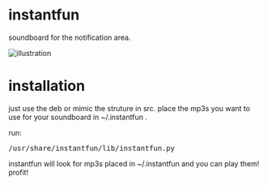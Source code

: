 instantfun
===============

soundboard for the notification area. 

![illustration](http://cloud.github.com/downloads/kinkerl/instantfun/instantfun.jpg)


installation
===============

just use the deb or mimic the struture in src. place the mp3s you want to use for your soundboard in ~/.instantfun .

run:
<pre>
/usr/share/instantfun/lib/instantfun.py
</pre>

instantfun will look for mp3s placed in ~/.instantfun and you can play them! profit!

